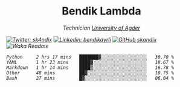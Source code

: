 <h1 align="center"> Bendik Lambda </h1>
<p align="center"><em>Technician <a href="http://www.uia.no">University of Agder</a></p>



[![Twitter: sk4ndix](https://img.shields.io/twitter/follow/sk4ndix?style=social)](https://twitter.com/sk4ndix)
[![Linkedin: bendikdyrli](https://img.shields.io/badge/-bendikdyrli-blue?style=flat-square&logo=Linkedin&logoColor=white&link=https://www.linkedin.com/in/bendikdyrli/)](https://www.linkedin.com/in/bendikdyrli/)
[![GitHub skandix](https://img.shields.io/github/followers/skandix?label=follow&style=social)](https://github.com/skandix)
![Waka Readme](https://github.com/skandix/skandix/workflows/Waka%20Readme/badge.svg)


<!--START_SECTION:waka-->
```text
Python     2 hrs 17 mins   ███████▓░░░░░░░░░░░░░░░░░   30.70 % 
YAML       1 hr 23 mins    ████▓░░░░░░░░░░░░░░░░░░░░   18.67 % 
Markdown   1 hr 14 mins    ████▒░░░░░░░░░░░░░░░░░░░░   16.78 % 
Other      48 mins         ██▓░░░░░░░░░░░░░░░░░░░░░░   10.75 % 
Bash       27 mins         █▓░░░░░░░░░░░░░░░░░░░░░░░   06.04 % 
```
<!--END_SECTION:waka-->

